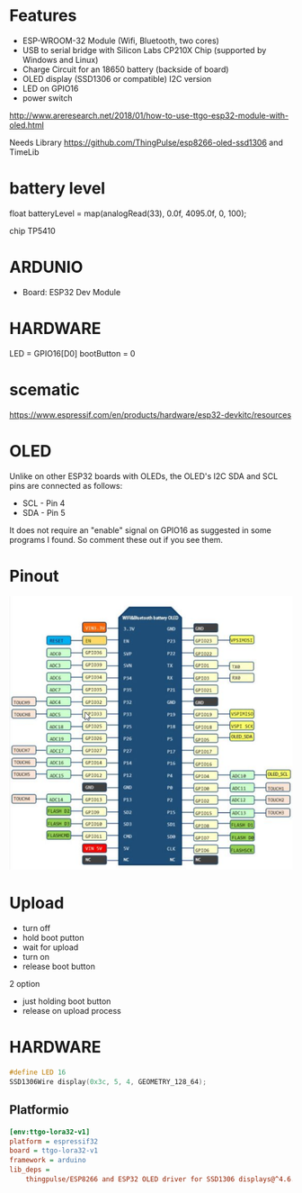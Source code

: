 # Features

* ESP-WROOM-32 Module (Wifi, Bluetooth, two cores)
* USB to serial bridge with Silicon Labs CP210X Chip
 (supported by Windows and Linux)
* Charge Circuit for an 18650 battery (backside of board)
* OLED display (SSD1306 or compatible) I2C version
* LED on GPIO16
* power switch

<http://www.areresearch.net/2018/01/how-to-use-ttgo-esp32-module-with-oled.html>

Needs Library
<https://github.com/ThingPulse/esp8266-oled-ssd1306>
and TimeLib

# battery level

float batteryLevel = map(analogRead(33), 0.0f, 4095.0f, 0, 100);

chip TP5410

# ARDUNIO

* Board: ESP32 Dev Module

# HARDWARE

LED =  GPIO16[D0]
bootButton = 0

# scematic

<https://www.espressif.com/en/products/hardware/esp32-devkitc/resources>

# OLED

Unlike on other ESP32 boards with OLEDs, the OLED's I2C SDA and SCL pins are connected as follows:

* SCL - Pin 4
* SDA - Pin 5

It does not require an "enable" signal on GPIO16 as suggested in some programs I found. So comment these out if you see them.

# Pinout

![Pinout](pinout.png)

# Upload

* turn off
* hold boot putton
* wait for upload
* turn on
* release boot button

2 option

* just holding boot button
* release on upload process

# HARDWARE

```c
#define LED 16
SSD1306Wire display(0x3c, 5, 4, GEOMETRY_128_64);
```


## Platformio
```ini
[env:ttgo-lora32-v1]
platform = espressif32
board = ttgo-lora32-v1
framework = arduino
lib_deps =
	thingpulse/ESP8266 and ESP32 OLED driver for SSD1306 displays@^4.6.1
```
